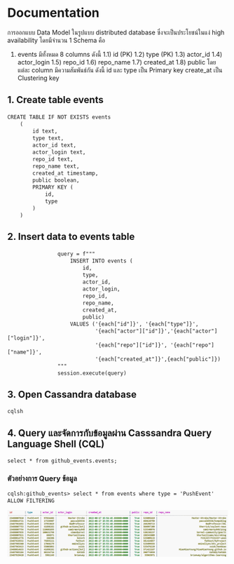# Documentation
การออกแบบ Data Model ในรูปแบบ distributed database ซึ่งจะเป็นประโยชน์ในแง่ high availability โดยมีจำนวน 1 Schema คือ
 1) events มีทั้งหมด 8 columns ดังนี้
    1.1) id (PK)
    1.2) type (PK)
    1.3) actor_id
    1.4) actor_login
    1.5) repo_id
    1.6) repo_name
    1.7) created_at
    1.8) public
โดยแต่ละ column มีความสัมพันธ์กัน ดังนี้ 
id และ type เป็น Primary key 
create_at เป็น Clustering key
 

## 1. Create table events
```
CREATE TABLE IF NOT EXISTS events
    (
        id text,
        type text,
        actor_id text,
        actor_login text,
        repo_id text,
        repo_name text,
        created_at timestamp,
        public boolean,
        PRIMARY KEY (
            id,
            type
        )
    )
```
## 2. Insert data to events table
```# Insert data into tables here
                query = f"""
                    INSERT INTO events (
                        id,
                        type,
                        actor_id,
                        actor_login,
                        repo_id,
                        repo_name,
                        created_at,
                        public) 
                    VALUES ('{each["id"]}', '{each["type"]}', 
                            '{each["actor"]["id"]}','{each["actor"]["login"]}',
                            '{each["repo"]["id"]}', '{each["repo"]["name"]}', 
                            '{each["created_at"]}',{each["public"]})
                """
                session.execute(query)
```
## 3. Open Cassandra database 
```
cqlsh
```

## 4. Query และจัดการกับข้อมูลผ่าน Casssandra Query Language Shell (CQL)
```
select * from github_events.events;
```
### ตัวอย่างการ Query ข้อมูล
```
cqlsh:github_events> select * from events where type = 'PushEvent' ALLOW FILTERING
```
![Alt text](image.png)
